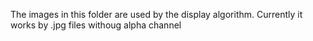 The images in this folder are used by the display algorithm. Currently it works by .jpg files withoug alpha channel
